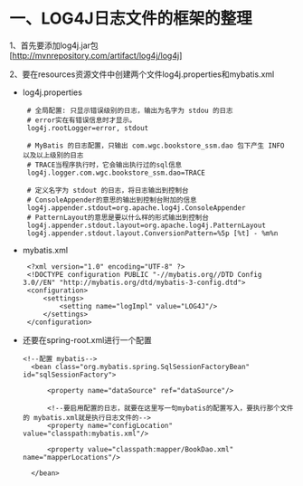 # 一、LOG4J日志文件的框架的整理
    
   1、首先要添加log4j.jar包   
   [http://mvnrepository.com/artifact/log4j/log4j] 
     
   2、要在resources资源文件中创建两个文件log4j.properties和mybatis.xml
      
   * log4j.properties
    
      
          # 全局配置: 只显示错误级别的日志，输出为名字为 stdou 的日志
          # error实在有错误信息时才显示。
          log4j.rootLogger=error, stdout

          # MyBatis 的日志配置，只输出 com.wgc.bookstore_ssm.dao 包下产生 INFO 以及以上级别的日志
          # TRACE当程序执行时，它会输出执行过的sql信息
          log4j.logger.com.wgc.bookstore_ssm.dao=TRACE

          # 定义名字为 stdout 的日志，将日志输出到控制台
          # ConsoleAppender的意思的输出到控制台附加的信息
          log4j.appender.stdout=org.apache.log4j.ConsoleAppender
          # PatternLayout的意思是要以什么样的形式输出到控制台
          log4j.appender.stdout.layout=org.apache.log4j.PatternLayout
          log4j.appender.stdout.layout.ConversionPattern=%5p [%t] - %m%n
     
   * mybatis.xml
   

          <?xml version="1.0" encoding="UTF-8" ?>
          <!DOCTYPE configuration PUBLIC "-//mybatis.org//DTD Config 3.0//EN" "http://mybatis.org/dtd/mybatis-3-config.dtd">
          <configuration>
              <settings>
                  <setting name="logImpl" value="LOG4J"/>
              </settings>
          </configuration>

   
   * 还要在spring-root.xml进行一个配置
   
       
         <!--配置 mybatis-->
           <bean class="org.mybatis.spring.SqlSessionFactoryBean" id="sqlSessionFactory">
       
               <property name="dataSource" ref="dataSource"/>
               
               <!--要启用配置的日志，就要在这里写一句mybatis的配置写入，要执行那个文件的 mybatis.xml就是执行日志文件的-->
               <property name="configLocation" value="classpath:mybatis.xml"/>
       
               <property value="classpath:mapper/BookDao.xml" name="mapperLocations"/>
       
           </bean>
